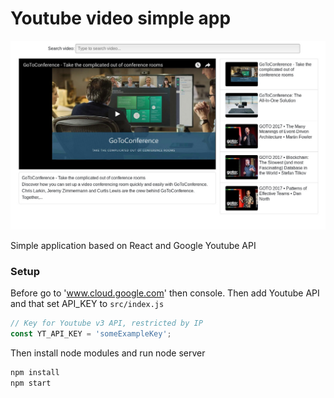# Youtube video simple app

![alt text](app.jpg)

Simple application based on React and Google Youtube API

### Setup
Before go to 'www.cloud.google.com' then console.
Then add Youtube API and that set API_KEY to `src/index.js`
```js
// Key for Youtube v3 API, restricted by IP
const YT_API_KEY = 'someExampleKey';
```

Then install node modules and run node server
```bash
npm install
npm start
```
